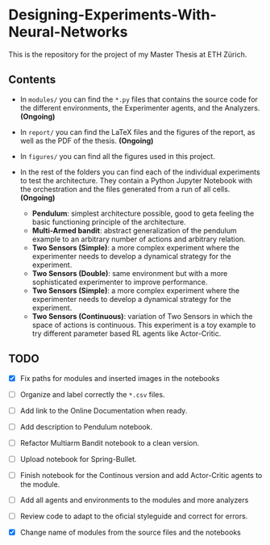 # Designing-Experiments-With-Neural-Networks

This is the repository for the project of my Master Thesis at ETH Zürich.

## Contents

- In `modules/` you can find the `*.py` files that contains the source code
for the different environments, the Experimenter agents, and the Analyzers. 
  **(Ongoing)**
- In `report/` you can find the LaTeX files and the figures of the report, as
well as the PDF of the thesis.   **(Ongoing)**

- In `figures/` you can find all the figures used in this project.

- In the rest of the folders you can find each of the individual experiments 
to test the architecture. They contain a Python Jupyter Notebook with the
orchestration and the files generated from a run of all cells.   **(Ongoing)**

  - **Pendulum**: simplest architecture possible, good to geta feeling the basic
  functioning principle of the architecture.
  - **Multi-Armed bandit**: abstract generalization of the pendulum example to 
  an arbitrary number of actions and arbitrary relation.
  - **Two Sensors (Simple)**: a more complex experiment where the experimenter
  needs to develop a dynamical strategy for the experiment.
  - **Two Sensors (Double)**: same environment but with a more sophisticated
  experimenter to improve performance.
  - **Two Sensors (Simple)**: a more complex experiment where the experimenter
  needs to develop a dynamical strategy for the experiment.
  - **Two Sensors (Continuous)**: variation of Two Sensors in which the space
  of actions is continuous. This experiment is a toy example to try different
  parameter based RL agents like Actor-Critic.

## TODO

- [X] Fix paths for modules and inserted images in the notebooks
- [ ] Organize and label correctly the `*.csv` files.
- [ ] Add link to the Online Documentation when ready.
- [ ] Add description to Pendulum notebook.
- [ ] Refactor Multiarm Bandit notebook to a clean version.
- [ ] Upload notebook for Spring-Bullet.
- [ ] Finish notebook for the Continous version and add Actor-Critic agents to the module.
- [ ] Add all agents and environments to the modules and more analyzers
- [ ] Review code to adapt to the oficial styleguide and correct for errors.
- [X] Change name of modules from the source files and the notebooks

